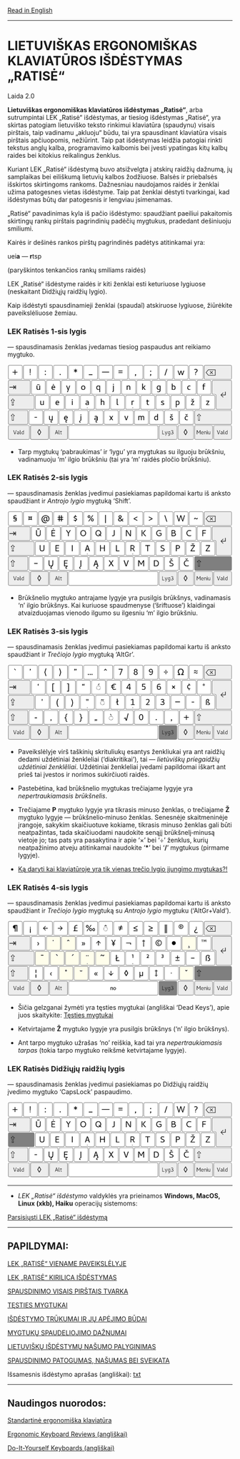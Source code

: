 [Read in English](README_eng.md)

-----------------------------------------------
# LIETUVIŠKAS ERGONOMIŠKAS KLAVIATŪROS IŠDĖSTYMAS „RATISĖ“

Laida 2.0

__Lietuviškas ergonomiškas klaviatūros išdėstymas „Ratìsė“__, arba sutrumpintai LEK  „Ratisė“ išdėstymas, ar tiesiog išdėstymas „Ratisė“, yra skirtas patogiam lietuviško teksto rinkimui klaviatūra (spaudynu) visais pirštais, taip vadinamu „akluoju“ būdu, tai yra spausdinant klaviatūra visais pirštais apčiuopomis, nežiūrint. Taip pat išdėstymas leidžia patogiai rinkti tekstus anglų kalba, programavimo kalbomis bei įvesti ypatingas kitų kalbų raides bei kitokius reikalingus ženklus.

Kuriant LEK „Ratisė“ išdėstymą buvo atsižvelgta į atskirų raidžių dažnumą, jų samplaikas bei eiliškumą lietuvių kalbos žodžiuose. Balsės ir priebalsės išskirtos skirtingoms rankoms. Dažnesniau naudojamos raidės ir ženklai užima patogesnes vietas išdėstyme. Taip pat ženklai dėstyti tvarkingai, kad išdėstymas būtų dar patogesnis ir lengviau įsimenamas.

 „Ratisė“ pavadinimas kyla iš pačio išdėstymo: spaudžiant paeiliui pakaitomis skirtingų rankų pirštais pagrindinių padėčių mygtukus, pradedant dešiniuoju smiliumi.

Kairės ir dešinės rankos pirštų pagrindinės padėtys atitinkamai yra:

uei**a** — **r**tsp

(paryškintos tenkančios rankų smiliams raidės)

LEK „Ratisė“ išdėstyme raidės ir kiti ženklai esti keturiuose lygiuose (neskaitant Didžiųjų raidžių lygio).

Kaip išdėstyti spausdinamieji ženklai (spaudaĩ) atskiruose lygiuose, žiūrėkite paveikslėliuose žemiau.


### LEK Ratisės 1-sis lygis

— spausdinamasis ženklas įvedamas tiesiog paspaudus ant reikiamo mygtuko.

![Pirmasis lygis](docs/images/lek_ratise_1l.png)

+ Tarp mygtukų  ‘pabraukimas’ ir ‘lygu’ yra mygtukas su ilguoju brūkšniu, vadinamuoju ‘m’ ilgio brūkšniu (tai yra ‘m’ raidės pločio brūkšniu).


### LEK Ratisės 2-sis lygis

— spausdinamasis ženklas įvedimui pasiekiamas papildomai kartu iš anksto spaudžiant ir _Antrojo lygio_ mygtuką ‘Shift’.

![Antrasis lygis](docs/images/lek_ratise_2l.png)

+ Brūkšnelio mygtuko antrajame lygyje yra pusilgis brūkšnys, vadinamasis ‘n’ ilgio brūkšnys. Kai kuriuose spaudmenyse (’šriftuose’) klaidingai atvaizduojamas vienodo ilgumo su ilgesniu ‘m’ ilgio brūkšniu.


### LEK Ratisės 3-sis lygis

— spausdinamasis ženklas įvedimui pasiekiamas papildomai kartu iš anksto spaudžiant ir _Trečiojo lygio_ mygtuką ‘AltGr’.

![Trečiasis lygis](docs/images/lek_ratise_3l.png)

+ Paveikslėlyje virš taškinių skrituliukų esantys ženkliukai yra ant raidžių dedami uždėtiniai ženkleliai (‘diakritikai’), tai — _lietùviškų príegaidžių uždėtìniai ženklẽliai_. Uždėtiniai ženkleliai įvedami papildomai iškart ant prieš tai įvestos ir norimos sukirčiuoti raidės.

+ Pastebėtina, kad brūkšnelio mygtukas trečiajame lygyje yra _nepertraukiamasis brūkšnelis_.

+ Trečiajame __P__ mygtuko lygyje yra tikrasis minuso ženklas, o trečiajame __Ž__ mygtuko lygyje — brūkšnelio‑minuso ženklas. Senesnėje skaitmeninėje įrangoje, sakykim skaičiuotuve kokiame, tikrasis minuso ženklas gali būti neatpažintas, tada skaičiuodami naudokite senąjį brūkšnelį‑minusą vietoje jo; tas pats yra pasakytina ir apie ‘×’ bei ‘÷’ ženklus, kurių neatpažinimo atveju atitinkamai naudokite ‘__\*__’ bei ‘__/__’ mygtukus (pirmame lygyje).
 
+ [Ką daryti kai klaviatūroje yra tik vienas trečio lygio įjungimo mygtukas?!](docs/trukumu_apejimas.md)



### LEK Ratisės 4-sis lygis

— spausdinamasis ženklas įvedimui pasiekiamas papildomai kartu iš anksto spaudžiant ir _Trečiojo lygio_ mygtuką su _Antrojo lygio_ mygtuku (‘AltGr+Vald’).

![Ketvirtasis lygis](docs/images/lek_ratise_4l.png)

+ Šičia gelzganai žymėti yra tęsties mygtukai (angliškai ‘Dead Keys’), apie juos skaitykite:
[Tęsties mygtukai](docs/testies_mygtukai.md)

+ Ketvirtajame __Ž__ mygtuko lygyje yra pusilgis brūkšnys (‘n’ ilgio brūkšnys).

+ Ant tarpo mygtuko užrašas ‘no’ reiškia, kad tai yra _nepertraukiamasis tarpas_ (tokia tarpo mygtuko reikšmė ketvirtajame lygyje).


### LEK Ratisės Didžiųjų raidžių lygis

— spausdinamasis ženklas įvedimui pasiekiamas po Didžiųjų raidžių įvedimo mygtuko ‘CapsLock’ paspaudimo.

![Didžiųjų raidžių lygis](docs/images/lek_ratise_dl.png)

--------------------------------------------------------------------

+ _LEK „Ratisė“ išdėstymo_ valdyklės yra prieinamos __Windows, MacOS, Linux (xkb), Haiku__ operacijų sistemoms:

[Parsisiųsti LEK „Ratisė“ išdėstymą](https://github.com/albuck/Ratise-layout/zipball/master)

--------------------------------------------------------------------

PAPILDYMAI:
-----------

[LEK „RATISĖ“ VIENAME PAVEIKSLĖLYJE](docs/lek_ratise.md)

[LEK „RATISĖ“ KIRILICA IŠDĖSTYMAS](docs/lek_ratise_kirilica.md)

[SPAUSDINIMO VISAIS PIRŠTAIS TVARKA](docs/spaud_tvarka.md)

[TĘSTIES MYGTUKAI](docs/testies_mygtukai.md)

[IŠDĖSTYMO TRŪKUMAI IR JŲ APĖJIMO BŪDAI](docs/trukumu_apejimas.md)

[MYGTUKŲ SPAUDELIOJIMO DAŽNUMAI](docs/spaud_daznis.md)

[LIETUVIŠKŲ IŠDĖSTYMŲ NAŠUMO PALYGINIMAS](docs/palyginimas.md)

[SPAUSDINIMO PATOGUMAS, NAŠUMAS BEI SVEIKATA](docs/spaud_patoga.md)


Išsamesnis išdėstymo aprašas (angliškai): [txt](SPECIFICATIONS.txt)

--------------------------------------------------------------------


## Naudingos nuorodos:

[Standartinė ergonomiška klaviatūra](https://albuck.github.io/SEL-keyboard/SKAITYK.html)

[Ergonomic Keyboard Reviews (angliškai)](http://xahlee.info/kbd/ergonomic_keyboards_index.html)

[Do-It-Yourself Keyboards (angliškai)](http://xahlee.info/kbd/diy_keyboards_index.html)
